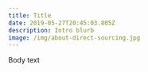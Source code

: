 ```yaml
---
title: Title
date: 2019-05-27T20:45:03.805Z
description: Intro blurb
image: /img/about-direct-sourcing.jpg
---
```

Body text
